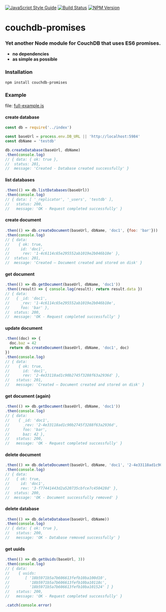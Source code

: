 
[![JavaScript Style Guide](https://img.shields.io/badge/code%20style-standard-brightgreen.svg)](http://standardjs.com/)
[![Build Status](https://travis-ci.org/pmorjan/couchdb-promises.svg?branch=master)](https://travis-ci.org/pmorjan/couchdb-promises)
[![NPM Version](https://img.shields.io/npm/v/couchdb-promises.svg)](https://www.npmjs.com/package/couchdb-promises)

# couchdb-promises

### Yet another Node module for CouchDB that uses ES6 promises.

* **no dependencies**
* **as simple as possible**

### Installation
```
npm install couchdb-promises
```

### Example
file: [full-example.js](examples/full-example.js)
#### create database
```javascript
const db = require('../index')

const baseUrl = process.env.DB_URL || 'http://localhost:5984'
const dbName = 'testdb'

db.createDatabase(baseUrl, dbName)
.then(console.log)
// { data: { ok: true },
//  status: 201,
//  message: 'Created - Database created successfully' }
```

#### list databases
```javascript
.then(() => db.listDatabases(baseUrl))
.then(console.log)
// { data: [ '_replicator', '_users', 'testdb' ],
//   status: 200,
//   message: 'OK - Request completed successfully' }
```

#### create document
```javascript
.then(() => db.createDocument(baseUrl, dbName, 'doc1', {foo: 'bar'}))
.then(console.log)
// { data:
//    { ok: true,
//     id: 'doc1',
//      rev: '1-4c6114c65e295552ab1019e2b046b10e' },
//  status: 201,
//  message: 'Created – Document created and stored on disk' }
```

#### get document
```javascript
.then(() => db.getDocument(baseUrl, dbName, 'doc1'))
.then((result) => { console.log(result); return result.data })
// { data:
//   { _id: 'doc1',
//     _rev: '1-4c6114c65e295552ab1019e2b046b10e',
//     foo: 'bar' },
//  status: 200,
//  message: 'OK - Request completed successfully' }
```

#### update document
```javascript
.then((doc) => {
  doc.baz = 42
  return db.createDocument(baseUrl, dbName, 'doc1', doc)
})
.then(console.log)
// { data:
//    { ok: true,
//      id: 'doc1',
//      rev: '2-4e33118ad1c90b2745f3288f63a2936d' },
//   status: 201,
//   message: 'Created – Document created and stored on disk' }
```

#### get document (again)
```javascript
.then(() => db.getDocument(baseUrl, dbName, 'doc1'))
.then(console.log)
// { data:
//    { _id: 'doc1',
//      _rev: '2-4e33118ad1c90b2745f3288f63a2936d',
//      foo: 'bar',
//      baz: 42 },
//   status: 200,
//   message: 'OK - Request completed successfully' }
```

#### delete document
```javascript
.then(() => db.deleteDocument(baseUrl, dbName, 'doc1', '2-4e33118ad1c90b2745f3288f63a2936d'))
.then(console.log)
// { data:
//   { ok: true,
//     id: 'doc1',
//     rev: '3-f77441443d2a520735cbfce7c450428d' },
//  status: 200,
//  message: 'OK - Document successfully removed' }
```

#### delete database
```javascript
.then(() => db.deleteDatabase(baseUrl, dbName))
.then(console.log)
// { data: { ok: true },
//   status: 200,
//   message: 'OK - Database removed successfully' }
```

#### get uuids
```javascript
.then(() => db.getUuids(baseUrl, 3))
.then(console.log)
// { data:
//    { uuids:
//       [ '18b5971b5a7b606613fefb10ba100d10',
//         '18b5971b5a7b606613fefb10ba10118c',
//         '18b5971b5a7b606613fefb10ba101524' ] }
//   status: 200,
//   message: 'OK - Request completed successfully' }
```

```javascript
.catch(console.error)

```
